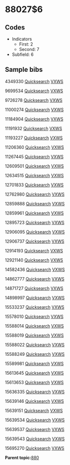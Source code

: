 # 88027$6

## Codes

-   Indicators
    -   First: 2
    -   Second: 7
-   Subfield: 6

## Sample bibs

4349330 [Quicksearch](https://search.library.yale.edu/catalog/4349330) [VXWS](http://prodorbis.library.yale.edu:7014/vxws/GetHoldingsService?bibId=4349330)

9699534 [Quicksearch](https://search.library.yale.edu/catalog/9699534) [VXWS](http://prodorbis.library.yale.edu:7014/vxws/GetHoldingsService?bibId=9699534)

9726278 [Quicksearch](https://search.library.yale.edu/catalog/9726278) [VXWS](http://prodorbis.library.yale.edu:7014/vxws/GetHoldingsService?bibId=9726278)

11000274 [Quicksearch](https://search.library.yale.edu/catalog/11000274) [VXWS](http://prodorbis.library.yale.edu:7014/vxws/GetHoldingsService?bibId=11000274)

11184904 [Quicksearch](https://search.library.yale.edu/catalog/11184904) [VXWS](http://prodorbis.library.yale.edu:7014/vxws/GetHoldingsService?bibId=11184904)

11191932 [Quicksearch](https://search.library.yale.edu/catalog/11191932) [VXWS](http://prodorbis.library.yale.edu:7014/vxws/GetHoldingsService?bibId=11191932)

11193227 [Quicksearch](https://search.library.yale.edu/catalog/11193227) [VXWS](http://prodorbis.library.yale.edu:7014/vxws/GetHoldingsService?bibId=11193227)

11206360 [Quicksearch](https://search.library.yale.edu/catalog/11206360) [VXWS](http://prodorbis.library.yale.edu:7014/vxws/GetHoldingsService?bibId=11206360)

11267445 [Quicksearch](https://search.library.yale.edu/catalog/11267445) [VXWS](http://prodorbis.library.yale.edu:7014/vxws/GetHoldingsService?bibId=11267445)

12609501 [Quicksearch](https://search.library.yale.edu/catalog/12609501) [VXWS](http://prodorbis.library.yale.edu:7014/vxws/GetHoldingsService?bibId=12609501)

12634515 [Quicksearch](https://search.library.yale.edu/catalog/12634515) [VXWS](http://prodorbis.library.yale.edu:7014/vxws/GetHoldingsService?bibId=12634515)

12701833 [Quicksearch](https://search.library.yale.edu/catalog/12701833) [VXWS](http://prodorbis.library.yale.edu:7014/vxws/GetHoldingsService?bibId=12701833)

12762980 [Quicksearch](https://search.library.yale.edu/catalog/12762980) [VXWS](http://prodorbis.library.yale.edu:7014/vxws/GetHoldingsService?bibId=12762980)

12859888 [Quicksearch](https://search.library.yale.edu/catalog/12859888) [VXWS](http://prodorbis.library.yale.edu:7014/vxws/GetHoldingsService?bibId=12859888)

12859961 [Quicksearch](https://search.library.yale.edu/catalog/12859961) [VXWS](http://prodorbis.library.yale.edu:7014/vxws/GetHoldingsService?bibId=12859961)

12895723 [Quicksearch](https://search.library.yale.edu/catalog/12895723) [VXWS](http://prodorbis.library.yale.edu:7014/vxws/GetHoldingsService?bibId=12895723)

12906095 [Quicksearch](https://search.library.yale.edu/catalog/12906095) [VXWS](http://prodorbis.library.yale.edu:7014/vxws/GetHoldingsService?bibId=12906095)

12906737 [Quicksearch](https://search.library.yale.edu/catalog/12906737) [VXWS](http://prodorbis.library.yale.edu:7014/vxws/GetHoldingsService?bibId=12906737)

12914193 [Quicksearch](https://search.library.yale.edu/catalog/12914193) [VXWS](http://prodorbis.library.yale.edu:7014/vxws/GetHoldingsService?bibId=12914193)

12921140 [Quicksearch](https://search.library.yale.edu/catalog/12921140) [VXWS](http://prodorbis.library.yale.edu:7014/vxws/GetHoldingsService?bibId=12921140)

14582436 [Quicksearch](https://search.library.yale.edu/catalog/14582436) [VXWS](http://prodorbis.library.yale.edu:7014/vxws/GetHoldingsService?bibId=14582436)

14862777 [Quicksearch](https://search.library.yale.edu/catalog/14862777) [VXWS](http://prodorbis.library.yale.edu:7014/vxws/GetHoldingsService?bibId=14862777)

14871727 [Quicksearch](https://search.library.yale.edu/catalog/14871727) [VXWS](http://prodorbis.library.yale.edu:7014/vxws/GetHoldingsService?bibId=14871727)

14898997 [Quicksearch](https://search.library.yale.edu/catalog/14898997) [VXWS](http://prodorbis.library.yale.edu:7014/vxws/GetHoldingsService?bibId=14898997)

15533237 [Quicksearch](https://search.library.yale.edu/catalog/15533237) [VXWS](http://prodorbis.library.yale.edu:7014/vxws/GetHoldingsService?bibId=15533237)

15578010 [Quicksearch](https://search.library.yale.edu/catalog/15578010) [VXWS](http://prodorbis.library.yale.edu:7014/vxws/GetHoldingsService?bibId=15578010)

15588014 [Quicksearch](https://search.library.yale.edu/catalog/15588014) [VXWS](http://prodorbis.library.yale.edu:7014/vxws/GetHoldingsService?bibId=15588014)

15588019 [Quicksearch](https://search.library.yale.edu/catalog/15588019) [VXWS](http://prodorbis.library.yale.edu:7014/vxws/GetHoldingsService?bibId=15588019)

15588022 [Quicksearch](https://search.library.yale.edu/catalog/15588022) [VXWS](http://prodorbis.library.yale.edu:7014/vxws/GetHoldingsService?bibId=15588022)

15588249 [Quicksearch](https://search.library.yale.edu/catalog/15588249) [VXWS](http://prodorbis.library.yale.edu:7014/vxws/GetHoldingsService?bibId=15588249)

15589981 [Quicksearch](https://search.library.yale.edu/catalog/15589981) [VXWS](http://prodorbis.library.yale.edu:7014/vxws/GetHoldingsService?bibId=15589981)

15613645 [Quicksearch](https://search.library.yale.edu/catalog/15613645) [VXWS](http://prodorbis.library.yale.edu:7014/vxws/GetHoldingsService?bibId=15613645)

15613653 [Quicksearch](https://search.library.yale.edu/catalog/15613653) [VXWS](http://prodorbis.library.yale.edu:7014/vxws/GetHoldingsService?bibId=15613653)

15636335 [Quicksearch](https://search.library.yale.edu/catalog/15636335) [VXWS](http://prodorbis.library.yale.edu:7014/vxws/GetHoldingsService?bibId=15636335)

15639146 [Quicksearch](https://search.library.yale.edu/catalog/15639146) [VXWS](http://prodorbis.library.yale.edu:7014/vxws/GetHoldingsService?bibId=15639146)

15639151 [Quicksearch](https://search.library.yale.edu/catalog/15639151) [VXWS](http://prodorbis.library.yale.edu:7014/vxws/GetHoldingsService?bibId=15639151)

15639534 [Quicksearch](https://search.library.yale.edu/catalog/15639534) [VXWS](http://prodorbis.library.yale.edu:7014/vxws/GetHoldingsService?bibId=15639534)

15639537 [Quicksearch](https://search.library.yale.edu/catalog/15639537) [VXWS](http://prodorbis.library.yale.edu:7014/vxws/GetHoldingsService?bibId=15639537)

15639543 [Quicksearch](https://search.library.yale.edu/catalog/15639543) [VXWS](http://prodorbis.library.yale.edu:7014/vxws/GetHoldingsService?bibId=15639543)

15695270 [Quicksearch](https://search.library.yale.edu/catalog/15695270) [VXWS](http://prodorbis.library.yale.edu:7014/vxws/GetHoldingsService?bibId=15695270)

**Parent topic:**[880](../../tags/880/880.md)

